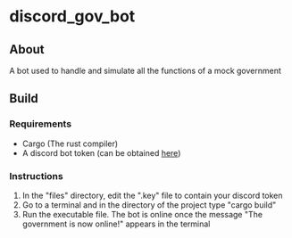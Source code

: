 # discord_gov_bot

## About
A bot used to handle and simulate all the functions of a mock government

## Build
### Requirements
* Cargo (The rust compiler)
* A discord bot token (can be obtained [here](https://discordapp.com/developers/applications/))
### Instructions
1. In the "files" directory, edit the ".key" file to contain your discord token
2. Go to a terminal and in the directory of the project type "cargo build"
3. Run the executable file. The bot is online once the message "The government is now online!" appears in the terminal
